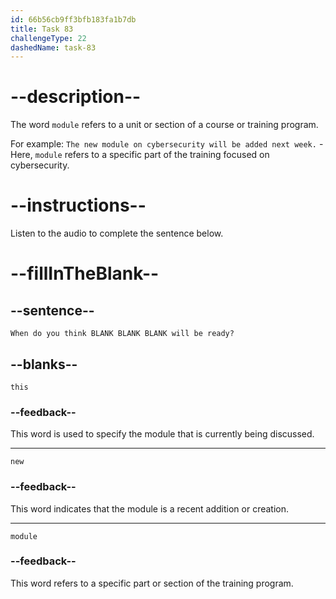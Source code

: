 ```yaml
---
id: 66b56cb9ff3bfb183fa1b7db
title: Task 83
challengeType: 22
dashedName: task-83
---
```


<!-- (Audio) Anna: When do you think this new module will be ready? -->

# --description--

The word `module` refers to a unit or section of a course or training program. 

For example:
`The new module on cybersecurity will be added next week.` - Here, `module` refers to a specific part of the training focused on cybersecurity.

# --instructions--

Listen to the audio to complete the sentence below.

# --fillInTheBlank--

## --sentence--

`When do you think BLANK BLANK BLANK will be ready?`

## --blanks--

`this`

### --feedback--

This word is used to specify the module that is currently being discussed.

---

`new`

### --feedback--

This word indicates that the module is a recent addition or creation.

---

`module`

### --feedback--

This word refers to a specific part or section of the training program.
